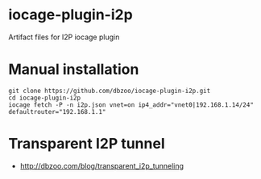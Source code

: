# iocage-plugin-i2p
Artifact files for I2P iocage plugin

# Manual installation
```
git clone https://github.com/dbzoo/iocage-plugin-i2p.git
cd iocage-plugin-i2p
iocage fetch -P -n i2p.json vnet=on ip4_addr="vnet0|192.168.1.14/24" defaultrouter="192.168.1.1"
```

# Transparent I2P tunnel
  * http://dbzoo.com/blog/transparent_i2p_tunneling

